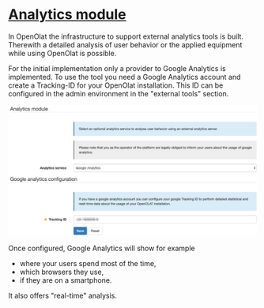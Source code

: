 #  [Analytics module](Analytics+module.html)

In OpenOlat the infrastructure to support external analytics tools is built.
Therewith a detailed analysis of user behavior or the applied equipment while
using OpenOlat is possible.

For the initial implementation only a provider to Google Analytics is
implemented. To use the tool you need a Google Analytics account and create a
Tracking-ID for your OpenOlat installation. This ID can be configured in the
admin environment in the "external tools" section.

![](assets/GoogleAnalytics_EN.png)

Once configured, Google Analytics will show for example

  * where your users spend most of the time,
  * which browsers they use,
  * if they are on a smartphone.

It also offers "real-time" analysis.

